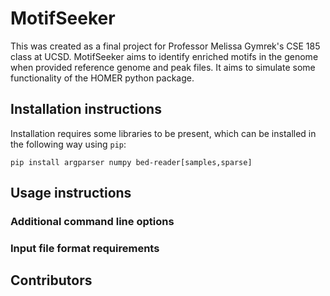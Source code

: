 # MotifSeeker

This was created as a final project for Professor Melissa Gymrek's CSE 185 class at UCSD. MotifSeeker aims to identify enriched motifs in the genome when provided reference genome and peak files. It aims to simulate some functionality of the HOMER python package. 

## Installation instructions

Installation requires some libraries to be present, which can be installed in the following way using `pip`:

```pip install argparser numpy bed-reader[samples,sparse]```

## Usage instructions

### Additional command line options

### Input file format requirements

## Contributors

